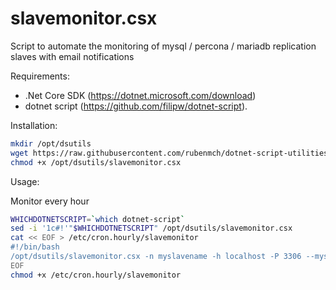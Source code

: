 # slavemonitor.csx

Script to automate the monitoring of mysql / percona / mariadb replication slaves with email notifications

Requirements:

- .Net Core SDK (https://dotnet.microsoft.com/download)
- dotnet script (https://github.com/filipw/dotnet-script).

Installation: 

```bash
mkdir /opt/dsutils
wget https://raw.githubusercontent.com/rubenmch/dotnet-script-utilities/master/slavemonitor/slavemonitor.csx -O /opt/dsutils/slavemonitor.csx
chmod +x /opt/dsutils/slavemonitor.csx
```

Usage:

Monitor every hour
```bash
WHICHDOTNETSCRIPT=`which dotnet-script`
sed -i '1c#!'"$WHICHDOTNETSCRIPT" /opt/dsutils/slavemonitor.csx
cat << EOF > /etc/cron.hourly/slavemonitor
#!/bin/bash
/opt/dsutils/slavemonitor.csx -n myslavename -h localhost -P 3306 --mysqluser myuser --mysqlpassword mypwd --smtpuser myuser --smtppassword mypassword --smtphost smtp.gmail.com --smtpport 587 --smtpfrom me@gmail.com --smtpto you@gmail.com
EOF
chmod +x /etc/cron.hourly/slavemonitor
```